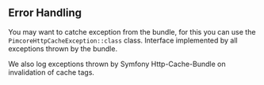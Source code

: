 
## Error Handling

You may want to catche exception from the bundle, for this you can use the `PimcoreHttpCacheException::class` class.
Interface implemented by all exceptions thrown by the bundle.

We also log exceptions thrown by Symfony Http-Cache-Bundle on invalidation of cache tags.
